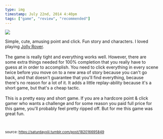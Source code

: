 ```yaml
---
type: img
timestamp: July 22nd, 2014 4:40pm
tags: ["game", "review", "recommended"]
---
```

<img src="https://saturdayxiii.github.io/media/182016695849.jpg"/>
                                                                                          


Simple, cute, amusing point and click. Fun story and characters. I loved playing <a href="https://store.steampowered.com/app/58200/Jolly_Rover/" target="_blank">Jolly Rover</a>.<br/><br/>The game is really tight and everything works well. However, there are some extra things needed for 100% completion that you really have to guess at in order to accomplish. You need to click everything in every scene twice before you move on to a new area of story because you can't go back, and that doesn't guarantee that you'll find everything, because there's no reason for a lot of it. It adds a little replay-ability because it's a short game, but that's a cheap tactic.<br/><br/>This is a pretty easy and short game. If you are a hardcore point &amp; click gamer who wants a challenge and for some reason you paid full price for this game, you'll probably feel pretty ripped off. But for me this game was great fun.

<br/>
 
                                    
                
                
                
                
                                
<small>source: https://saturdayxiii.tumblr.com/post/182016695849</small>